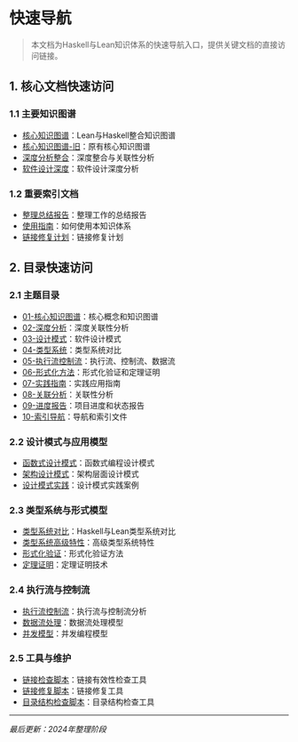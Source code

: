 # 快速导航

> 本文档为Haskell与Lean知识体系的快速导航入口，提供关键文档的直接访问链接。

## 1. 核心文档快速访问

### 1.1 主要知识图谱

- [核心知识图谱](lean_haskell_unified_knowledge_graph.md)：Lean与Haskell整合知识图谱
- [核心知识图谱-旧](01-核心知识图谱/01-知识图谱-核心.md)：原有核心知识图谱
- [深度分析整合](02-深度分析/01-深度分析-整合.md)：深度整合与关联性分析
- [软件设计深度](02-深度分析/02-软件设计-深度.md)：软件设计深度分析

### 1.2 重要索引文档

- [整理总结报告](整理工作报告.md)：整理工作的总结报告
- [使用指南](使用指南.md)：如何使用本知识体系
- [链接修复计划](link_fix_plan_new.md)：链接修复计划

## 2. 目录快速访问

### 2.1 主题目录

- [01-核心知识图谱](01-核心知识图谱/)：核心概念和知识图谱
- [02-深度分析](02-深度分析/)：深度关联性分析
- [03-设计模式](03-设计模式/)：软件设计模式
- [04-类型系统](04-类型系统/)：类型系统对比
- [05-执行流控制流](05-执行流控制流/)：执行流、控制流、数据流
- [06-形式化方法](06-形式化方法/)：形式化验证和定理证明
- [07-实践指南](07-实践指南/)：实践应用指南
- [08-关联分析](08-关联分析/)：关联性分析
- [09-进度报告](09-进度报告/)：项目进度和状态报告
- [10-索引导航](10-索引导航/)：导航和索引文件

### 2.2 设计模式与应用模型

- [函数式设计模式](03-设计模式/01-设计模式-函数式.md)：函数式编程设计模式
- [架构设计模式](03-设计模式/02-设计模式-架构.md)：架构层面设计模式
- [设计模式实践](03-设计模式/03-设计模式-实践.md)：设计模式实践案例

### 2.3 类型系统与形式模型

- [类型系统对比](04-类型系统/01-类型系统-对比.md)：Haskell与Lean类型系统对比
- [类型系统高级特性](04-类型系统/02-类型系统-高级特性.md)：高级类型系统特性
- [形式化验证](06-形式化方法/01-形式化验证.md)：形式化验证方法
- [定理证明](06-形式化方法/02-定理证明.md)：定理证明技术

### 2.4 执行流与控制流

- [执行流控制流](05-执行流控制流/01-执行流-控制流.md)：执行流与控制流分析
- [数据流处理](05-执行流控制流/02-数据流-处理.md)：数据流处理模型
- [并发模型](05-执行流控制流/03-并发模型.md)：并发编程模型

### 2.5 工具与维护

- [链接检查脚本](check_links.ps1)：链接有效性检查工具
- [链接修复脚本](fix_links.ps1)：链接修复工具
- [目录结构检查脚本](check_structure.ps1)：目录结构检查工具

---

*最后更新：2024年整理阶段*

